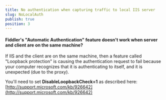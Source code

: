 ```yaml
---
title: No authentication when capturing traffic to local IIS server
slug: NoLocalAuth
publish: true
position: 3
---
```


#### Fiddler's "Automatic Authentication" feature doesn't work when server and client are on the same machine?
If IIS and the client are on the same machine, then a feature called "Loopback protection" is causing the authentication request to fail because your computer recognizes that it is authenticating to itself, and it is unexpected (due to the proxy).

You'll need to set **DisableLoopbackCheck=1** as described here: [http://support.microsoft.com/kb/926642](http://support.microsoft.com/kb/926642)